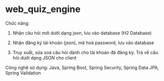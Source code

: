 # web_quiz_engine

Chức năng:
1. Nhận câu hỏi mới dưới dạng json, lưu vào database (H2 Database)

2. Nhận đăng ký tài khoản (json), mã hoá password, lưu vào database

3. Truy xuất, sửa xoá câu hỏi dành cho tài khoản đã đăng ký. Trả về câu hỏi dưới dạng JSON cho client

Công nghệ sử dụng: Java, Spring Boot, Spring Security, Spring Data JPA, Spring Validation
